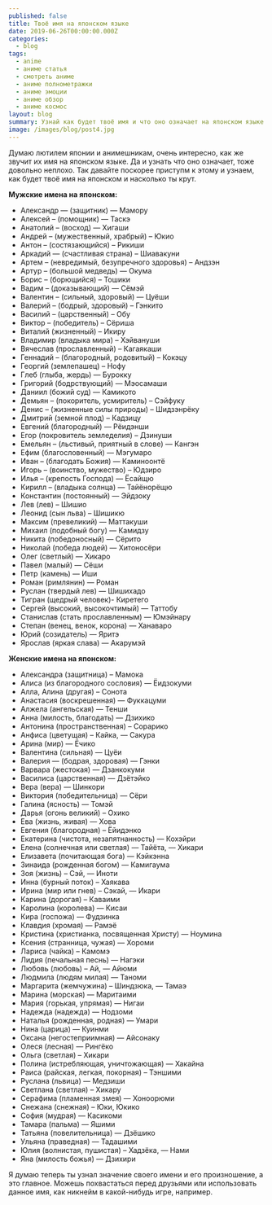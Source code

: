 ```yaml
---
published: false
title: Твоё имя на японском языке
date: 2019-06-26T00:00:00.000Z
categories:
  - blog
tags:
  - anime
  - аниме статья
  - смотреть аниме
  - аниме полнометражки
  - аниме эмоции
  - аниме обзор
  - аниме космос
layout: blog
summary: Узнай как будет твоё имя и что оно означает на японском языке
image: /images/blog/post4.jpg
---
```

Думаю лютилем японии и анимешникам, очень интересно, как же звучит их имя на японском языке. Да и узнать что оно означает, тоже довольно неплохо. Так давайте поскорее приступм к этому и узнаем, как будет твоё имя на японском и насколько ты крут.

**Мужские имена на японском:**
- Александр — (защитник) — Мамору
- Алексей – (помощник) — Таскэ
- Анатолий – (восход) — Хигаши
- Андрей – (мужественный, храбрый) – Юкио
- Антон – (состязающийся) – Рикиши
- Аркадий — (счастливая страна) – Шиавакуни
- Артем – (невредимый, безупречного здоровья) – Андзэн
- Артур – (большой медведь) — Окума
- Борис – (борющийся) – Тошики
- Вадим – (доказывающий) — Сёмэй
- Валентин – (сильный, здоровый) — Цуёши
- Валерий – (бодрый, здоровый) – Гэнкито
- Василий – (царственный) – Обу
- Виктор – (победитель) – Сёриша
- Виталий (жизненный) – Икиру
- Владимир (владыка мира) – Хэйвануши
- Вячеслав (прославленный) – Кагаякаши
- Геннадий – (благородный, родовитый) – Кокэцу
- Георгий (землепашец) – Нофу
- Глеб (глыба, жердь) — Бурокку
- Григорий (бодрствующий) — Мэосамаши
- Даниил (божий суд) — Камикото
- Демьян – (покоритель, усмиритель) – Сэйфуку
- Денис – (жизненные силы природы) – Шидзэнрёку
- Дмитрий (земной плод) – Кадзицу
- Евгений (благородный) — Рёидэнши
- Егор (покровитель земледелия) – Дзинуши
- Емельян – (льстивый, приятный в слове) — Кангэн
- Ефим (благословенный) — Мэгумаро
- Иван – (благодать Божия) — Каминоонтё
- Игорь – (воинство, мужество) – Юдзиро
- Илья – (крепость Господа) — Ёсайщю
- Кирилл – (владыка солнца) — Тайёнорёщю
- Константин (постоянный) — Эйдзоку
- Лев (лев) – Шишио
- Леонид (сын льва) – Шишикю
- Максим (превеликий) — Маттакуши
- Михаил (подобный богу) — Камидзу
- Никита (победоносный) — Сёрито
- Николай (победа людей) — Хитоносёри
- Олег (светлый) — Хикаро
- Павел (малый) — Сёши
- Петр (камень) — Иши
- Роман (римлянин) — Роман
- Руслан (твердый лев) — Шишихадо
- Тигран (щедрый человек)- Киретего
- Сергей (высокий, высокочтимый) — Таттобу
- Станислав (стать прославленным) — Юмэйнару
- Степан (венец, венок, корона) — Ханаваро
- Юрий (созидатель) — Яритэ
- Ярослав (яркая слава) — Акарумэй

**Женские имена на японском:**
- Александра (защитница) – Мамока
- Алиса (из благородного сословия) — Ёидзокуми
- Алла, Алина (другая) – Сонота
- Анастасия (воскрешенная) — Фуккацуми
- Алжела (ангельская) — Тенши
- Анна (милость, благодать) — Дзихико
- Антонина (пространственная) – Сорарико
- Анфиса (цветущая) – Кайка, — Сакура
- Арина (мир) — Ёчико
- Валентина (сильная) — Цуёи
- Валерия — (бодрая, здоровая) — Гэнки
- Варвара (жестокая) — Дзанкокуми
- Василиса (царственная) — Дзётэйко
- Вера (вера) — Шинкори
- Виктория (победительница) — Сёри
- Галина (ясность) — Томэй
- Дарья (огонь великий) – Охико
- Ева (жизнь, живая) — Хова
- Евгения (благородная) – Ёйидэнко
- Екатерина (чистота, незапятнанность) — Кохэйри
- Елена (солнечная или светлая) — Тайёта, — Хикари
- Елизавета (почитающая бога) — Кэйкэнна
- Зинаида (рожденная богом) — Камигаума
- Зоя (жизнь) – Сэй, — Иноти
- Инна (бурный поток) – Хаякава
- Ирина (мир или гнев) – Сэкай, — Икари
- Карина (дорогая) – Каваими
- Каролина (королева) — Кисаи
- Кира (госпожа) — Фудзинка
- Клавдия (хромая) — Рамэё
- Кристина (христианка, посвященная Христу) — Ноумина
- Ксения (странница, чужая) — Хороми
- Лариса (чайка) – Камомэ
- Лидия (печальная песнь) — Нагэки
- Любовь (любовь) – Ай, — Айюми
- Людмила (людям милая) — Таноми
- Маргарита (жемчужина) – Шиндзюка, — Тамаэ
- Марина (морская) — Маритаими
- Мария (горькая, упрямая) — Нигаи
- Надежда (надежда) — Нодзоми
- Наталья (рожденная, родная) — Умари
- Нина (царица) — Куинми
- Оксана (негостеприимная) — Айсонаку
- Олеся (лесная) — Рингёко
- Ольга (светлая) – Хикари
- Полина (истребляющая, уничтожающая) — Хакайна
- Раиса (райская, легкая, покорная) – Тэншими
- Руслана (львица) — Медзиши
- Светлана (светлая) – Хикару
- Серафима (пламенная змея) — Хоноорюми
- Снежана (снежная) – Юки, Юкико
- София (мудрая) — Касикоми
- Тамара (пальма) — Яшими
- Татьяна (повелительница) — Дзёшико
- Ульяна (праведная) — Тадашими
- Юлия (волнистая, пушистая) – Хадзёка, — Нами
- Яна (милость божья) — Дзихири

Я думаю теперь ты узнал значение своего имени и его произношение, а это главное. Можешь похвастаться перед друзьями или использовать данное имя, как никнейм в какой-нибудь игре, например. 